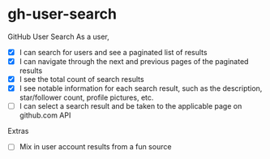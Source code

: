# gh-user-search
GitHub User Search
As a user,
- [x] I can search for users and see a paginated list of results
- [x] I can navigate through the next and previous pages of the paginated results
- [x] I see the total count of search results
- [x] I see notable information for each search result, such as the description, star/follower
count, profile pictures, etc.
- [ ] I can select a search result and be taken to the applicable page on github.com API

Extras
- [ ] Mix in user account results from a fun source

